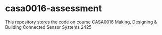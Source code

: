 # casa0016-assessment
This repository stores the code on course CASA0016 Making, Designing &amp; Building Connected Sensor Systems 2425 
